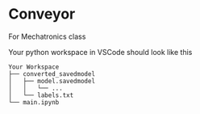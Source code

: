 # Conveyor
For Mechatronics class

Your python workspace in VSCode should look like this

```
Your Workspace
├── converted_savedmodel
│   ├── model.savedmodel
│   │   └── ...
│   └── labels.txt
└── main.ipynb
```
